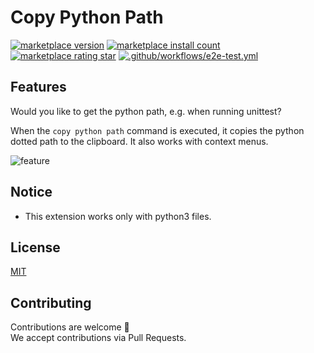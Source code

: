 # Copy Python Path
<a href="https://marketplace.visualstudio.com/items?itemName=kawamataryo.copy-python-dotted-path"><img alt="marketplace version" src="https://vsmarketplacebadge.apphb.com/version-short/kawamataryo.copy-python-dotted-path.svg"></a>
<a href="https://marketplace.visualstudio.com/items?itemName=kawamataryo.copy-python-dotted-path"><img alt="marketplace install count" src="https://vsmarketplacebadge.apphb.com/installs/kawamataryo.copy-python-dotted-path.svg"></a>
<a href="https://marketplace.visualstudio.com/items?itemName=kawamataryo.copy-python-dotted-path"><img alt="marketplace rating star" src="https://vsmarketplacebadge.apphb.com/rating-star/kawamataryo.copy-python-dotted-path.svg"></a>
[![.github/workflows/e2e-test.yml](https://github.com/kawamataryo/copy-python-path/actions/workflows/e2e-test.yml/badge.svg)](https://github.com/kawamataryo/copy-python-path/actions/workflows/e2e-test.yml)


## Features

Would you like to get the python path, e.g. when running unittest?  
  
  
When the `copy python path` command is executed, it copies the python dotted path to the clipboard. It also works with context menus.
  
![feature](https://i.gyazo.com/fe88befdaea034eff0adfd4caacd028f.gif)

## Notice
- This extension works only with python3 files.

## License

[MIT](https://github.com/kawamataryo/copy-python-path/blob/main/LICENSE)

## Contributing
Contributions are welcome 🎉  
We accept contributions via Pull Requests.
